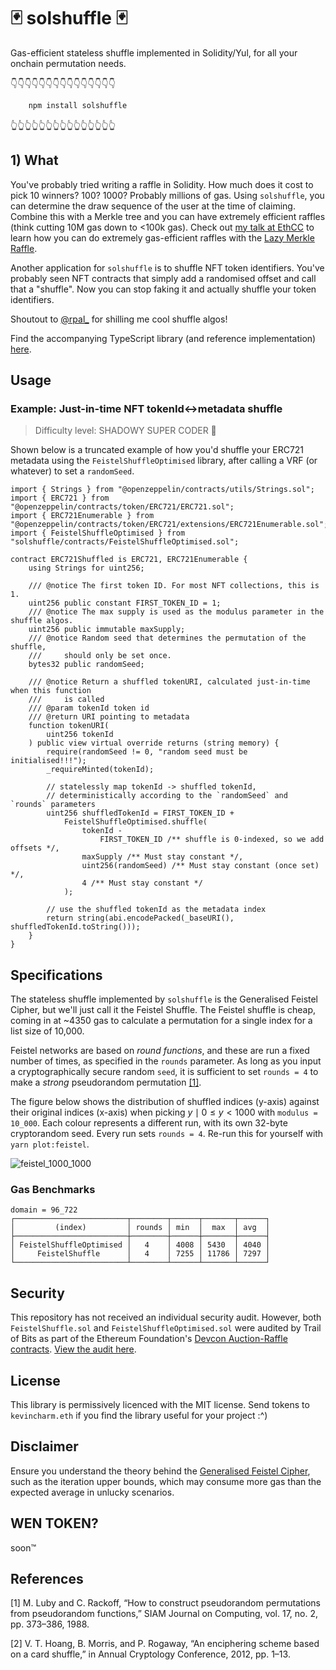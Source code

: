 # 🃏 solshuffle 🃏

Gas-efficient stateless shuffle implemented in Solidity/Yul, for all your onchain permutation needs.

👇👇👇👇👇👇👇👇👇👇👇👇👇👇👇

```sh
    npm install solshuffle
```

👆👆👆👆👆👆👆👆👆👆👆👆👆👆👆

## 1) What

You've probably tried writing a raffle in Solidity. How much does it cost to pick 10 winners? 100? 1000? Probably millions of gas. Using `solshuffle`, you can determine the draw sequence of the user at the time of claiming. Combine this with a Merkle tree and you can have extremely efficient raffles (think cutting 10M gas down to <100k gas). Check out [my talk at EthCC](https://www.youtube.com/watch?v=d7C1pLKM_Oc) to learn how you can do extremely gas-efficient raffles with the [Lazy Merkle Raffle](https://docs.fairy.dev/theory/lazy-merkle-raffle).

Another application for `solshuffle` is to shuffle NFT token identifiers. You've probably seen NFT contracts that simply add a randomised offset and call that a "shuffle". Now you can stop faking it and actually shuffle your token identifiers.

Shoutout to [@rpal\_](https://twitter.com/rpal_) for shilling me cool shuffle algos!

Find the accompanying TypeScript library (and reference implementation) [here](https://github.com/kevincharm/gfc-fpe).

## Usage

### Example: Just-in-time NFT tokenId<->metadata shuffle

> Difficulty level: SHADOWY SUPER CODER 🥷

Shown below is a truncated example of how you'd shuffle your ERC721 metadata using the `FeistelShuffleOptimised` library, after calling a VRF (or whatever) to set a `randomSeed`.

```solidity
import { Strings } from "@openzeppelin/contracts/utils/Strings.sol";
import { ERC721 } from "@openzeppelin/contracts/token/ERC721/ERC721.sol";
import { ERC721Enumerable } from "@openzeppelin/contracts/token/ERC721/extensions/ERC721Enumerable.sol";
import { FeistelShuffleOptimised } from "solshuffle/contracts/FeistelShuffleOptimised.sol";

contract ERC721Shuffled is ERC721, ERC721Enumerable {
    using Strings for uint256;

    /// @notice The first token ID. For most NFT collections, this is 1.
    uint256 public constant FIRST_TOKEN_ID = 1;
    /// @notice The max supply is used as the modulus parameter in the shuffle algos.
    uint256 public immutable maxSupply;
    /// @notice Random seed that determines the permutation of the shuffle,
    ///     should only be set once.
    bytes32 public randomSeed;

    /// @notice Return a shuffled tokenURI, calculated just-in-time when this function
    ///     is called
    /// @param tokenId token id
    /// @return URI pointing to metadata
    function tokenURI(
        uint256 tokenId
    ) public view virtual override returns (string memory) {
        require(randomSeed != 0, "random seed must be initialised!!!");
        _requireMinted(tokenId);

        // statelessly map tokenId -> shuffled tokenId,
        // deterministically according to the `randomSeed` and `rounds` parameters
        uint256 shuffledTokenId = FIRST_TOKEN_ID +
            FeistelShuffleOptimised.shuffle(
                tokenId -
                    FIRST_TOKEN_ID /** shuffle is 0-indexed, so we add offsets */,
                maxSupply /** Must stay constant */,
                uint256(randomSeed) /** Must stay constant (once set) */,
                4 /** Must stay constant */
            );

        // use the shuffled tokenId as the metadata index
        return string(abi.encodePacked(_baseURI(), shuffledTokenId.toString()));
    }
}
```

## Specifications

The stateless shuffle implemented by `solshuffle` is the Generalised Feistel Cipher, but we'll just call it the Feistel Shuffle. The Feistel shuffle is cheap, coming in at ~4350 gas to calculate a permutation for a single index for a list size of 10,000.

Feistel networks are based on _round functions_, and these are run a fixed number of times, as specified in the `rounds` parameter. As long as you input a cryptographically secure random `seed`, it is sufficient to set `rounds = 4` to make a _strong_ pseudorandom permutation [[1]](#m-luby-and-c-rackoff-1988).

The figure below shows the distribution of shuffled indices (y-axis) against their original indices (x-axis) when picking $y \mid 0 \leq y \lt 1000$ with `modulus = 10_000`. Each colour represents a different run, with its own 32-byte cryptorandom seed. Every run sets `rounds = 4`. Re-run this for yourself with `yarn plot:feistel`.

![feistel_1000_1000](https://user-images.githubusercontent.com/10385659/193012477-60f74cef-c7eb-4a91-ad93-30ee6c7ab4c6.png)

### Gas Benchmarks

```
domain = 96_722
┌─────────────────────────┬────────┬──────┬───────┬──────┐
│         (index)         │ rounds │ min  │  max  │ avg  │
├─────────────────────────┼────────┼──────┼───────┼──────┤
│ FeistelShuffleOptimised │   4    │ 4008 │ 5430  │ 4040 │
│     FeistelShuffle      │   4    │ 7255 │ 11786 │ 7297 │
└─────────────────────────┴────────┴──────┴───────┴──────┘
```

## Security

This repository has not received an individual security audit. However, both `FeistelShuffle.sol` and `FeistelShuffleOptimised.sol` were audited by Trail of Bits as part of the Ethereum Foundation's [Devcon Auction-Raffle contracts](https://github.com/efdevcon/devcon-raffle). [View the audit here](https://github.com/efdevcon/devcon-raffle/blob/849ad0b18e48a10900c37a5275e5b16b997abf59/audits/Ethereum%20Foundation%20Devcon%20Auction-Raffle%20Summary%20Report.pdf).

## License

This library is permissively licenced with the MIT license. Send tokens to `kevincharm.eth` if you find the library useful for your project :^)

## Disclaimer

Ensure you understand the theory behind the [Generalised Feistel Cipher](https://github.com/kevincharm/gfc-fpe/blob/master/README.md), such as the iteration upper bounds, which may consume more gas than the expected average in unlucky scenarios.

## WEN TOKEN?

soon™

## References

<a name="m-luby-and-c-rackoff-1988">[1]</a> M. Luby and C. Rackoff, “How to construct pseudorandom permutations from pseudorandom functions,” SIAM Journal on Computing, vol. 17, no. 2, pp. 373–386, 1988.

<a name="v-t-hoang-2012">[2]</a> V. T. Hoang, B. Morris, and P. Rogaway, “An enciphering scheme based on a card shuffle,” in Annual Cryptology Conference, 2012, pp. 1–13.

